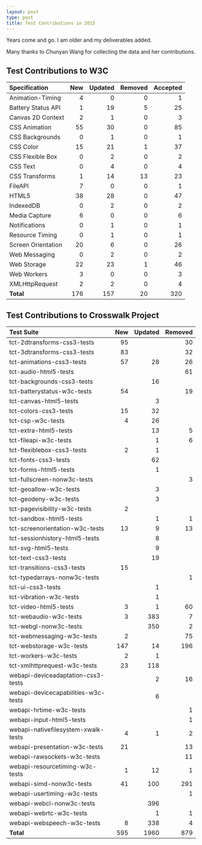 ```yaml
---
layout: post
type: post
title: Test Contributions in 2015
---
```


Years come and go. I am older and my deliverables added.

Many thanks to Chunyan Wang for collecting the data and her contributions.

## Test Contributions to W3C

| Specification | New | Updated | Removed | Accepted |
| :------------ | --: | ------: | ------: | -------: |
| Animation-Timing | 4 | 0 | 0 | 1 |
| Battery Status API | 1 | 19 | 5 | 25 |
| Canvas 2D Context | 2 | 1 | 0 | 3 |
| CSS Animation | 55 | 30 | 0 | 85 |
| CSS Backgrounds | 0 | 1 | 0 | 1 |
| CSS Color | 15 | 21 | 1 | 37 |
| CSS Flexible Box | 0 | 2 | 0 | 2 |
| CSS Text | 0 | 4 | 0 | 4 |
| CSS Transforms | 1 | 14 | 13 | 23 |
| FileAPI | 7 | 0 | 0 | 1 |
| HTML5 | 38 | 28 | 0 | 47 |
| IndexedDB | 0 | 2 | 0 | 2 |
| Media Capture | 6 | 0 | 0 | 6 |
| Notifications | 0 | 1 | 0 | 1 |
| Resource Timing | 0 | 1 | 0 | 1 |
| Screen Orientation | 20 | 6 | 0 | 26 |
| Web Messaging | 0 | 2 | 0 | 2 |
| Web Storage | 22 | 23 | 1 | 46 |
| Web Workers | 3 | 0 | 0 | 3 |
| XMLHttpRequest | 2 | 2 | 0 | 4 |
| **Total** | 176 | 157 | 20 | 320 |

## Test Contributions to Crosswalk Project

| Test Suite | New | Updated | Removed
| :--------- | --: | ------: | ------: |
| tct-2dtransforms-css3-tests | 95 |  | 30 |
| tct-3dtransforms-css3-tests | 83 |  | 32 |
| tct-animations-css3-tests | 57 | 28 | 26 |
| tct-audio-html5-tests |  |  | 61 |
| tct-backgrounds-css3-tests |  | 16 |  |
| tct-batterystatus-w3c-tests | 54 |  | 19 |
| tct-canvas-html5-tests |  | 3 |  |
| tct-colors-css3-tests | 15 | 32 |  |
| tct-csp-w3c-tests | 4 | 26 |  |
| tct-extra-html5-tests |  | 13 | 5 |
| tct-fileapi-w3c-tests |  | 1 | 6 |
| tct-flexiblebox-css3-tests | 2 | 1 |  |
| tct-fonts-css3-tests |  | 62 |  |
| tct-forms-html5-tests |  | 1 |  |
| tct-fullscreen-nonw3c-tests |  |  | 3 |
| tct-geoallow-w3c-tests |  | 3 |  |
| tct-geodeny-w3c-tests |  | 3 |  |
| tct-pagevisibility-w3c-tests | 2 |  |  |
| tct-sandbox-html5-tests |  | 1 | 1 |
| tct-screenorientation-w3c-tests | 13 | 9 | 13 |
| tct-sessionhistory-html5-tests |  | 8 |  |
| tct-svg-html5-tests |  | 9 |  |
| tct-text-css3-tests |  | 19 |  |
| tct-transitions-css3-tests | 15 |  |  |
| tct-typedarrays-nonw3c-tests |  |  | 1 |
| tct-ui-css3-tests |  | 1 |  |
| tct-vibration-w3c-tests |  | 1 |  |
| tct-video-html5-tests | 3 | 1 | 60 |
| tct-webaudio-w3c-tests | 3 | 383 | 7 |
| tct-webgl-nonw3c-tests |  | 350 | 2 |
| tct-webmessaging-w3c-tests | 2 |  | 75 |
| tct-webstorage-w3c-tests | 147 | 14 | 196 |
| tct-workers-w3c-tests | 2 | 1 |  |
| tct-xmlhttprequest-w3c-tests | 23 | 118 |  |
| webapi-deviceadaptation-css3-tests |  | 2 | 16 |
| webapi-devicecapabilities-w3c-tests |  | 6 |  |
| webapi-hrtime-w3c-tests |  |  | 1 |
| webapi-input-html5-tests |  |  | 1 |
| webapi-nativefilesystem-xwalk-tests | 4 | 1 | 2 |
| webapi-presentation-w3c-tests | 21 |  | 13 |
| webapi-rawsockets-w3c-tests |  |  | 11 |
| webapi-resourcetiming-w3c-tests | 1 | 12 | 1 |
| webapi-simd-nonw3c-tests | 41 | 100 | 291 |
| webapi-usertiming-w3c-tests |  |  | 1 |
| webapi-webcl-nonw3c-tests |  | 396 |  |
| webapi-webrtc-w3c-tests |  | 1 | 1 |
| webapi-webspeech-w3c-tests | 8 | 338 | 4 |
| **Total** | 595 | 1960 | 879 |

